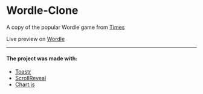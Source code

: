 # Wordle-Clone
A copy of the popular Wordle game from [Times](https://www.nytimes.com/games/wordle/index.html)

Live preview on [Wordle](https://der-penz.github.io/Wordle-Clone)


---

#### The project was made with:
   + [Toastr](https://github.com/CodeSeven/toastr)  
   + [ScrollReveal](https://scrollrevealjs.org/)  
   + [Chart.js](https://www.chartjs.org/)  
